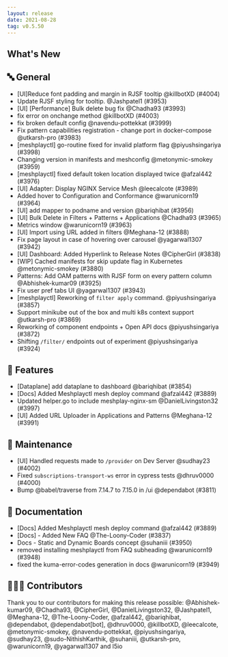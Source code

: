 ```yaml
---
layout: release
date: 2021-08-28
tag: v0.5.50
---
```


## What's New
## 🔤 General
- [UI]Reduce font padding and margin in RJSF tooltip @killbotXD (#4004)
- Update RJSF styling for tooltip. @Jashpatel1 (#3953)
- [UI] [Performance] Bulk delete bug fix  @Chadha93 (#3993)
- fix error on onchange method @killbotXD (#4003)
- fix broken default config @navendu-pottekkat (#3999)
- Fix pattern capabilities registration - change port in docker-compose  @utkarsh-pro (#3983)
- [meshplayctl] go-routine fixed for invalid platform flag @piyushsingariya (#3998)
- Changing version in manifests and meshconfig @metonymic-smokey (#3959)
- [meshplayctl] fixed default token location displayed twice @afzal442 (#3976)
- [UI] Adapter: Display NGINX Service Mesh @leecalcote (#3989)
- Added hover to Configuration and Conformance @warunicorn19 (#3964)
- [UI] add mapper to podname and version @bariqhibat (#3956)
- [UI] Bulk Delete in Filters + Patterns + Applications @Chadha93 (#3965)
- Metrics window @warunicorn19 (#3963)
- [UI] Import using URL added in filters @Meghana-12 (#3888)
- Fix page layout in case of hovering over carousel @yagarwal1307 (#3942)
- [UI] Dashboard: Added Hyperlink to Release Notes @CipherGirl (#3838)
- [WIP] Cached manifests for skip update flag in Kubernetes @metonymic-smokey (#3880)
- Patterns:  Add OAM patterns with RJSF form on every pattern column @Abhishek-kumar09 (#3925)
- Fix user pref tabs UI @yagarwal1307 (#3943)
- [meshplayctl] Reworking of `filter apply` command. @piyushsingariya (#3857)
- Support minikube out of the box and multi k8s context support @utkarsh-pro (#3869)
- Reworking of component endpoints + Open API docs @piyushsingariya (#3872)
- Shifting `/filter/` endpoints out of experiment @piyushsingariya (#3924)

## 🚀 Features

- [Dataplane] add dataplane to dashboard @bariqhibat (#3854)
- [Docs] Added Meshplayctl mesh deploy command  @afzal442 (#3889)
- Updated helper.go to include meshplay-nginx-sm @DanielLivingston32 (#3997)
- [UI] Added URL Uploader in Applications and Patterns @Meghana-12 (#3991)

## 🧰 Maintenance

- [UI] Handled requests made to `/provider` on Dev Server @sudhay23 (#4002)
- Fixed `subscriptions-transport-ws` error in cypress tests @dhruv0000 (#4000)
- Bump @babel/traverse from 7.14.7 to 7.15.0 in /ui @dependabot (#3811)

## 📖 Documentation

- [Docs] Added Meshplayctl mesh deploy command  @afzal442 (#3889)
- [Docs] - Added New FAQ @The-Loony-Coder (#3837)
- Docs - Static and Dynamic Boards concept @suhaniii (#3950)
- removed installing meshplayctl from FAQ subheading @warunicorn19 (#3948)
- fixed the kuma-error-codes generation in docs @warunicorn19 (#3949)

## 👨🏽‍💻 Contributors

Thank you to our contributors for making this release possible:
@Abhishek-kumar09, @Chadha93, @CipherGirl, @DanielLivingston32, @Jashpatel1, @Meghana-12, @The-Loony-Coder, @afzal442, @bariqhibat, @dependabot, @dependabot[bot], @dhruv0000, @killbotXD, @leecalcote, @metonymic-smokey, @navendu-pottekkat, @piyushsingariya, @sudhay23, @sudo-NithishKarthik, @suhaniii, @utkarsh-pro, @warunicorn19, @yagarwal1307 and l5io
